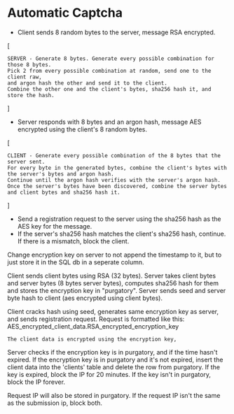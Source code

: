 # Automatic Captcha

- Client sends 8 random bytes to the server, message RSA encrypted.

[ 
    
    SERVER - Generate 8 bytes. Generate every possible combination for those 8 bytes. 
    Pick 2 from every possible combination at random, send one to the client raw, 
    and argon hash the other and send it to the client.
    Combine the other one and the client's bytes, sha256 hash it, and store the hash.

]

- Server responds with 8 bytes and an argon hash, message AES encrypted using the client's 8 random bytes.

[

    CLIENT - Generate every possible combination of the 8 bytes that the server sent.
    For every byte in the generated bytes, combine the client's bytes with the server's bytes and argon hash.
    Continue until the argon hash verifies with the server's argon hash. 
    Once the server's bytes have been discovered, combine the server bytes and client bytes and sha256 hash it.
    
]

- Send a registration request to the server using the sha256 hash as the AES key for the message.
- If the server's sha256 hash matches the client's sha256 hash, continue. If there is a mismatch, block the client.


Change encryption key on server to not append the timestamp to it, but to just store it in the SQL db in a seperate column.






Client sends client bytes using RSA (32 bytes).
Server takes client bytes and server bytes (8 bytes server bytes), computes sha256 hash for them and stores the encryption key in "purgatory".
Server sends seed and server byte hash to client (aes encrypted using client bytes).

Client cracks hash using seed, generates same encryption key as server, and sends registration request.
    Request is formatted like this: AES_encrypted_client_data.RSA_encrypted_encryption_key

    The client data is encrypted using the encryption key, 

Server checks if the encryption key is in purgatory, and if the time hasn't expired.
    If the encryption key is in purgatory and it's not expired, insert the client data into the 'clients' table and delete the row from purgatory.
    If the key is expired, block the IP for 20 minutes. 
    If the key isn't in purgatory, block the IP forever.

Request IP will also be stored in purgatory. If the request IP isn't the same as the submission ip, block both.